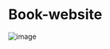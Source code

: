 # Book-website
![image](https://user-images.githubusercontent.com/113970570/219005891-b8967b93-30d5-4e53-8bca-8ed78a71a4c2.png)


